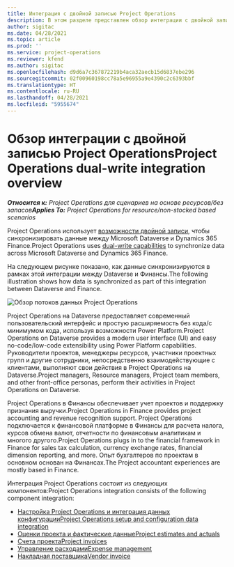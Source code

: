```yaml
---
title: Интеграция с двойной записью Project Operations
description: В этом разделе представлен обзор интеграции с двойной записью Project Operations.
author: sigitac
ms.date: 04/28/2021
ms.topic: article
ms.prod: ''
ms.service: project-operations
ms.reviewer: kfend
ms.author: sigitac
ms.openlocfilehash: d9d6a7c367872219b4aca32aecb15d6837ebe296
ms.sourcegitcommit: 02f00960198cc78a5e96955a9e4390c2c6393bbf
ms.translationtype: HT
ms.contentlocale: ru-RU
ms.lasthandoff: 04/28/2021
ms.locfileid: "5955674"
---
```

# <a name="project-operations-dual-write-integration-overview"></a><span data-ttu-id="56de3-103">Обзор интеграции с двойной записью Project Operations</span><span class="sxs-lookup"><span data-stu-id="56de3-103">Project Operations dual-write integration overview</span></span>

<span data-ttu-id="56de3-104">_**Относится к:** Project Operations для сценариев на основе ресурсов/без запасов_</span><span class="sxs-lookup"><span data-stu-id="56de3-104">_**Applies To:** Project Operations for resource/non-stocked based scenarios_</span></span>

<span data-ttu-id="56de3-105">Project Operations использует [возможности двойной записи](/dynamics365/fin-ops-core/dev-itpro/data-entities/dual-write/dual-write-home-page), чтобы синхронизировать данные между Microsoft Dataverse и Dynamics 365 Finance.</span><span class="sxs-lookup"><span data-stu-id="56de3-105">Project Operations uses [dual-write capabilities](/dynamics365/fin-ops-core/dev-itpro/data-entities/dual-write/dual-write-home-page) to synchronize data across Microsoft Dataverse and Dynamics 365 Finance.</span></span>

<span data-ttu-id="56de3-106">На следующем рисунке показано, как данные синхронизируются в рамках этой интеграции между Dataverse и Финансы.</span><span class="sxs-lookup"><span data-stu-id="56de3-106">The following illustration shows how data is synchronized as part of this integration between Dataverse and Finance.</span></span>

![Обзор потоков данных Project Operations](./media/ProjectOperationsFlows.jpg)

<span data-ttu-id="56de3-108">Project Operations на Dataverse предоставляет современный пользовательский интерфейс и простую расширяемость без кода/с минимумом кода, используя возможности Power Platform.</span><span class="sxs-lookup"><span data-stu-id="56de3-108">Project Operations on Dataverse provides a modern user interface (UI) and easy no-code/low-code extensibility using Power Platform capabilities.</span></span> <span data-ttu-id="56de3-109">Руководители проектов, менеджеры ресурсов, участники проектных групп и другие сотрудники, непосредственно взаимодействующие с клиентами, выполняют свои действия в Project Operations на Dataverse.</span><span class="sxs-lookup"><span data-stu-id="56de3-109">Project managers, Resource managers, Project team members, and other front-office personas, perform their activities in Project Operations on Dataverse.</span></span>

<span data-ttu-id="56de3-110">Project Operations в Финансы обеспечивает учет проектов и поддержку признания выручки.</span><span class="sxs-lookup"><span data-stu-id="56de3-110">Project Operations in Finance provides project accounting and revenue recognition support.</span></span> <span data-ttu-id="56de3-111">Project Operations подключается к финансовой платформе в Финансы для расчета налога, курсов обмена валют, отчетности по финансовым аналитикам и многого другого.</span><span class="sxs-lookup"><span data-stu-id="56de3-111">Project Operations plugs in to the financial framework in Finance for sales tax calculation, currency exchange rates, financial dimension reporting, and more.</span></span> <span data-ttu-id="56de3-112">Опыт бухгалтеров по проектам в основном основан на Финансах.</span><span class="sxs-lookup"><span data-stu-id="56de3-112">The Project accountant experiences are mostly based in Finance.</span></span>

<span data-ttu-id="56de3-113">Интеграция Project Operations состоит из следующих компонентов:</span><span class="sxs-lookup"><span data-stu-id="56de3-113">Project Operations integration consists of the following component integration:</span></span>


- [<span data-ttu-id="56de3-114">Настройка Project Operations и интеграция данных конфигурации</span><span class="sxs-lookup"><span data-stu-id="56de3-114">Project Operations setup and configuration data integration</span></span>](resource-dual-write-setup-integration.md) 
- [<span data-ttu-id="56de3-115">Оценки проекта и фактические данные</span><span class="sxs-lookup"><span data-stu-id="56de3-115">Project estimates and actuals</span></span>](resource-dual-write-estimates-actuals.md)
- [<span data-ttu-id="56de3-116">Счета проекта</span><span class="sxs-lookup"><span data-stu-id="56de3-116">Project invoices</span></span>](resource-dual-write-project-invoice.md)
- [<span data-ttu-id="56de3-117">Управление расходами</span><span class="sxs-lookup"><span data-stu-id="56de3-117">Expense management</span></span>](resource-dual-write-expense.md)
- [<span data-ttu-id="56de3-118">Накладная поставщика</span><span class="sxs-lookup"><span data-stu-id="56de3-118">Vendor invoice</span></span>](resource-dual-write-vendor-invoice.md)
